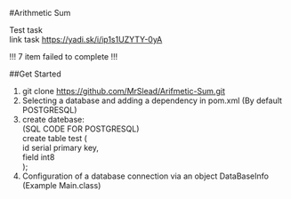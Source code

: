 #Arithmetic Sum

Test task<br>
link task https://yadi.sk/i/ip1s1UZYTY-0yA

!!! 7 item failed to complete !!!

##Get Started

1) git clone https://github.com/MrSlead/Arifmetic-Sum.git
2) Selecting a database and adding a dependency in pom.xml (By default POSTGRESQL)
3) create datebase:
    <br> (SQL CODE FOR POSTGRESQL)<br>
       create table test (<br>
        id serial primary key,<br>
       	field int8<br>
       );
4) Configuration of a database connection via an object DataBaseInfo (Example Main.class)
